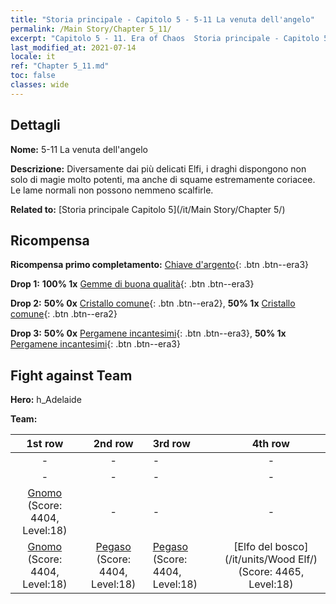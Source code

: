 ```yaml
---
title: "Storia principale - Capitolo 5 - 5-11 La venuta dell'angelo"
permalink: /Main Story/Chapter 5_11/
excerpt: "Capitolo 5 - 11. Era of Chaos  Storia principale - Capitolo 5_11. 5-11 La venuta dell'angelo"
last_modified_at: 2021-07-14
locale: it
ref: "Chapter 5_11.md"
toc: false
classes: wide
---
```


## Dettagli

 **Nome:** 5-11 La venuta dell'angelo

 **Descrizione:** Diversamente dai più delicati Elfi, i draghi dispongono non solo di magie molto potenti, ma anche di squame estremamente coriacee. Le lame normali non possono nemmeno scalfirle.

 **Related to:** [Storia principale Capitolo 5](/it/Main Story/Chapter 5/)

## Ricompensa

 **Ricompensa primo completamento:** [Chiave d'argento](/ItemsIT/con_693/){: .btn .btn--era3}

 **Drop 1:** **100% 1x** [Gemme di buona qualità](/ItemsIT/mat_16/){: .btn .btn--era3}

 **Drop 2:** **50% 0x** [Cristallo comune](/ItemsIT/mat_11/){: .btn .btn--era2}, **50% 1x** [Cristallo comune](/ItemsIT/mat_11/){: .btn .btn--era2}

 **Drop 3:** **50% 0x** [Pergamene incantesimi](/ItemsIT/con_694/){: .btn .btn--era3}, **50% 1x** [Pergamene incantesimi](/ItemsIT/con_694/){: .btn .btn--era3}


## Fight against Team
 **Hero:** h_Adelaide

 **Team:**


  | 1st row | 2nd row | 3rd row | 4th row |
  |:----:|:----:|:----|:----:|
  | - | - | - | - |
  | - | - | - | - |
  | [Gnomo](/it/units/Dwarf/) (Score: 4404, Level:18)  | - | - | - |
  | [Gnomo](/it/units/Dwarf/) (Score: 4404, Level:18)  | [Pegaso](/it/units/Pegasus/) (Score: 4404, Level:18)  | [Pegaso](/it/units/Pegasus/) (Score: 4404, Level:18)  | [Elfo del bosco](/it/units/Wood Elf/) (Score: 4465, Level:18)  |


